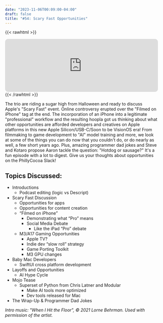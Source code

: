 ```yaml
---
date: "2023-11-06T00:09:00-04:00"
draft: false 
title: "#54: Scary Fast Opportunities"
---
```


{{< rawhtml >}}
<iframe id="embedPlayer" src="https://embed.podcasts.apple.com/us/podcast/54-scary-fast-opportunities/id1589612693?i=1000633805334&amp;itsct=podcast_box_player&amp;itscg=30200&amp;ls=1&amp;theme=auto" height="175px" frameborder="0" sandbox="allow-forms allow-popups allow-same-origin allow-scripts allow-top-navigation-by-user-activation" allow="autoplay *; encrypted-media *; clipboard-write" style="width: 100%; max-width: 660px; overflow: hidden; border-radius: 10px; transform: translateZ(0px); animation: 2s 6 loading-indicator; background-color: rgb(228, 228, 228); --noir-inline-background-color: #20272b;" data-noir-inline-background-color=""></iframe>
{{< /rawhtml >}}

The trio are riding a sugar high from Halloween and ready to discuss Apple's "Scary Fast" event. Online controversy erupted over the "Filmed on iPhone" tag at the end. The incorporation of an iPhone into a legitimate "professional" workflow and the resulting hoopla got us thinking about what other opportunities are afforded developers and creatives on Apple platforms in this new Apple Silicon/USB-C/Soon to be VisionOS era! From filmmaking to game development to "AI" model training and more, we look at some of the things you can do now that you couldn't do, or do nearly as well, a few short years ago. Plus, amazing programmer dad jokes and Steve and Kotaro propose Aaron tackle the question: "Hotdog or sausage?" It's a fun episode with a lot to digest. Give us your thoughts about opportunities on the PhillyCocoa Slack!

## Topics Discussed:
- Introductions
    - Podcast editing (logic vs Descript) 
- Scary Fast Discussion
    - Opportunities for apps
    - Opportunities for content creation
    - “Filmed on iPhone”
        - Demonstrating what “Pro” means
        - Social Media Debate
            - Like the iPad “Pro” debate
    - M3/A17 Gaming Opportunities
        - Apple TV?
        - Indie dev “slow roll” strategy
        - Game Porting Toolkit
        - M3 GPU changes
- Baby Mac Developers
    - SwiftUI cross platform development
- Layoffs and Opportunities
    - AI Hype Cycle
- Mojo Tease
    - Superset of Python from Chris Latner and Modular
        - Make AI tools more optimized
        - Dev tools released for Mac
- The Wrap-Up & Programmer Dad Jokes

*Intro music: "When I Hit the Floor", © 2021 Lorne Behrman. Used with permission of the artist.*